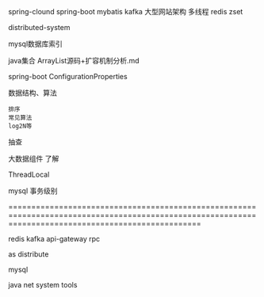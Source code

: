 spring-clound
spring-boot
mybatis
kafka
大型网站架构
多线程
redis zset

distributed-system

mysql数据库索引

java集合
    ArrayList源码+扩容机制分析.md


spring-boot
    ConfigurationProperties



数据结构、算法

    排序
    常见算法
    log2N等
抽查

大数据组件 了解

ThreadLocal

mysql 事务级别


======================================================================================================================================================


redis
kafka
api-gateway
rpc



as
distribute


mysql


java
net
system
tools
